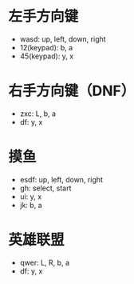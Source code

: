 # 左手方向键
+ wasd: up, left, down, right
+ 12(keypad): b, a
+ 45(keypad): y, x

# 右手方向键（DNF）
+ zxc: L, b, a
+ df: y, x

# 摸鱼
+ esdf: up, left, down, right
+ gh: select, start
+ ui: y, x
+ jk: b, a

# 英雄联盟
+ qwer: L, R, b, a
+ df: y, x
